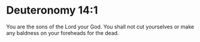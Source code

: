 # Deuteronomy 14:1

You are the sons of the Lord your God. You shall not cut yourselves or make any baldness on your foreheads for the dead.

